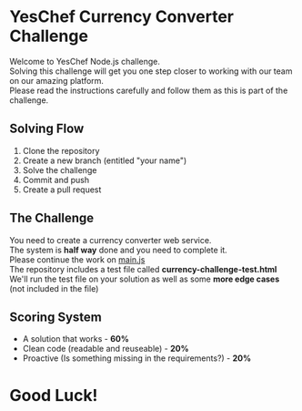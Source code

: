 # YesChef Currency Converter Challenge

Welcome to YesChef Node.js challenge.<br>
Solving this challenge will get you one step closer to working with our team on our amazing platform.<br>
Please read the instructions carefully and follow them as this is part of the challenge.<br>

## Solving Flow

1. Clone the repository
2. Create a new branch (entitled "your name")
3. Solve the challenge
4. Commit and push
5. Create a pull request


## The Challenge

You need to create a currency converter web service.<br>
The system is **half way** done and you need to complete it.<br>
Please continue the work on [main.js](https://github.com/yeschef-challenges/currency-converter/blob/master/main.js) <br>
The repository includes a test file called **currency-challenge-test.html**<br>
We'll run the test file on your solution as well as some **more edge cases** (not included in the file)<br>

## Scoring System
- A solution that works - **60%**
- Clean code (readable and reuseable) - **20%**
- Proactive (Is something missing in the requirements?) - **20%**

# Good Luck!
